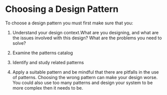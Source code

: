 # Choosing a Design Pattern

To choose a design pattern you must first make sure that you:

1. Understand your design context.What are you designing, and what are the issues involved with this design? What are the problems you need to solve?

2. Examine the patterns catalog

3. Identify and study related patterns

4. Apply a suitable pattern and be mindful that there are pitfalls in the use of patterns. Choosing the wrong pattern can make your design worse. You could also use too many patterns and design your system to be more complex then it needs to be.
